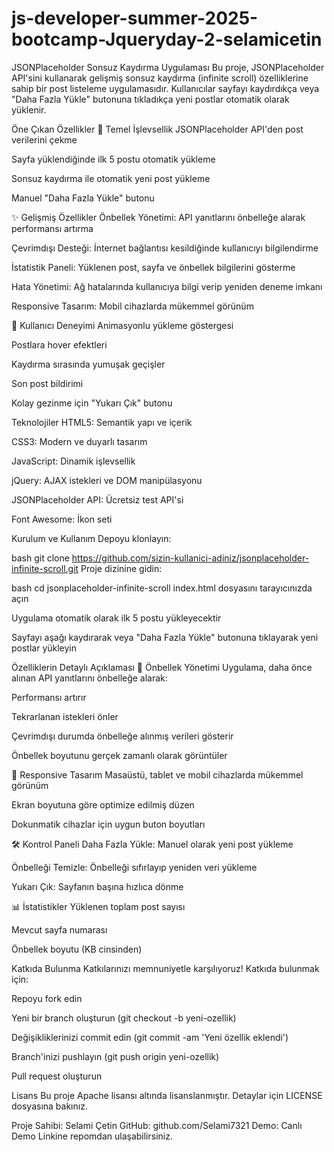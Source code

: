 # js-developer-summer-2025-bootcamp-Jqueryday-2-selamicetin

JSONPlaceholder Sonsuz Kaydırma Uygulaması
Bu proje, JSONPlaceholder API'sini kullanarak gelişmiş sonsuz kaydırma (infinite scroll) özelliklerine sahip bir post listeleme uygulamasıdır. Kullanıcılar sayfayı kaydırdıkça veya "Daha Fazla Yükle" butonuna tıkladıkça yeni postlar otomatik olarak yüklenir.

Öne Çıkan Özellikler
🚀 Temel İşlevsellik
JSONPlaceholder API'den post verilerini çekme

Sayfa yüklendiğinde ilk 5 postu otomatik yükleme

Sonsuz kaydırma ile otomatik yeni post yükleme

Manuel "Daha Fazla Yükle" butonu

✨ Gelişmiş Özellikler
Önbellek Yönetimi: API yanıtlarını önbelleğe alarak performansı artırma

Çevrimdışı Desteği: İnternet bağlantısı kesildiğinde kullanıcıyı bilgilendirme

İstatistik Paneli: Yüklenen post, sayfa ve önbellek bilgilerini gösterme

Hata Yönetimi: Ağ hatalarında kullanıcıya bilgi verip yeniden deneme imkanı

Responsive Tasarım: Mobil cihazlarda mükemmel görünüm

🎨 Kullanıcı Deneyimi
Animasyonlu yükleme göstergesi

Postlara hover efektleri

Kaydırma sırasında yumuşak geçişler

Son post bildirimi

Kolay gezinme için "Yukarı Çık" butonu

Teknolojiler
HTML5: Semantik yapı ve içerik

CSS3: Modern ve duyarlı tasarım

JavaScript: Dinamik işlevsellik

jQuery: AJAX istekleri ve DOM manipülasyonu

JSONPlaceholder API: Ücretsiz test API'si

Font Awesome: İkon seti

Kurulum ve Kullanım
Depoyu klonlayın:

bash
git clone https://github.com/sizin-kullanici-adiniz/jsonplaceholder-infinite-scroll.git
Proje dizinine gidin:

bash
cd jsonplaceholder-infinite-scroll
index.html dosyasını tarayıcınızda açın

Uygulama otomatik olarak ilk 5 postu yükleyecektir

Sayfayı aşağı kaydırarak veya "Daha Fazla Yükle" butonuna tıklayarak yeni postlar yükleyin

Özelliklerin Detaylı Açıklaması
🔄 Önbellek Yönetimi
Uygulama, daha önce alınan API yanıtlarını önbelleğe alarak:

Performansı artırır

Tekrarlanan istekleri önler

Çevrimdışı durumda önbelleğe alınmış verileri gösterir

Önbellek boyutunu gerçek zamanlı olarak görüntüler

📱 Responsive Tasarım
Masaüstü, tablet ve mobil cihazlarda mükemmel görünüm

Ekran boyutuna göre optimize edilmiş düzen

Dokunmatik cihazlar için uygun buton boyutları

🛠 Kontrol Paneli
Daha Fazla Yükle: Manuel olarak yeni post yükleme

Önbelleği Temizle: Önbelleği sıfırlayıp yeniden veri yükleme

Yukarı Çık: Sayfanın başına hızlıca dönme

📊 İstatistikler
Yüklenen toplam post sayısı

Mevcut sayfa numarası

Önbellek boyutu (KB cinsinden)

Katkıda Bulunma
Katkılarınızı memnuniyetle karşılıyoruz! Katkıda bulunmak için:

Repoyu fork edin

Yeni bir branch oluşturun (git checkout -b yeni-ozellik)

Değişikliklerinizi commit edin (git commit -am 'Yeni özellik eklendi')

Branch'inizi pushlayın (git push origin yeni-ozellik)

Pull request oluşturun

Lisans
Bu proje Apache lisansı altında lisanslanmıştır. Detaylar için LICENSE dosyasına bakınız.

Proje Sahibi: Selami Çetin
GitHub: github.com/Selami7321
Demo: Canlı Demo Linkine repomdan ulaşabilirsiniz.

